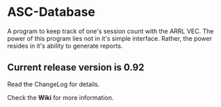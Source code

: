 # ASC-Database

A program to keep track of one's session count with the ARRL VEC. The power of this program lies not in it's simple interface. Rather, the power resides in it's ability to generate reports.

## Current release version is 0.92

Read the ChangeLog for details.

Check the **Wiki** for more information.
